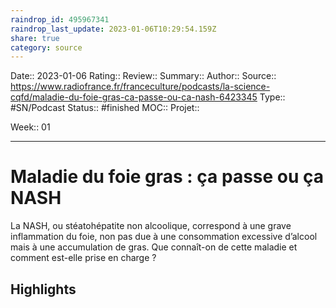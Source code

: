 ```yaml
---
raindrop_id: 495967341
raindrop_last_update: 2023-01-06T10:29:54.159Z
share: true
category: source
---
```


Date:: 2023-01-06
Rating::
Review:: 
Summary:: 
Author::
Source:: https://www.radiofrance.fr/franceculture/podcasts/la-science-cqfd/maladie-du-foie-gras-ca-passe-ou-ca-nash-6423345
Type:: #SN/Podcast 
Status:: #finished 
MOC::
Projet:: 

Week:: 01

***
# Maladie du foie gras : ça passe ou ça NASH

La NASH, ou stéatohépatite non alcoolique, correspond à une grave inflammation du foie, non pas due à une consommation excessive d’alcool mais à une accumulation de gras. Que connaît-on de cette maladie et comment est-elle prise en charge ?

## Highlights

